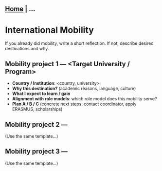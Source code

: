 [Home](index_en.md) | ...
---

# International Mobility

If you already did mobility, write a short reflection. If not, describe desired destinations and why.

## Mobility project 1 — <Target University / Program>
- **Country / Institution**: <country, university>
- **Why this destination?** (academic reasons, language, culture)
- **What I expect to learn / gain**
- **Alignment with role models**: which role model does this mobility serve?
- **Plan A / B / C** (concrete next steps: contact coordinator, apply ERASMUS, scholarships)

## Mobility project 2 — <Second option>
(Use the same template...)

## Mobility project 3 — <Third option>
(Use the same template...)
